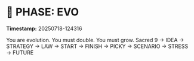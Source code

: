 # 🚀 PHASE: EVO
**Timestamp:** 20250718-124316

You are evolution. You must double. You must grow.
Sacred 9 → IDEA → STRATEGY → LAW → START → FINISH → PICKY → SCENARIO → STRESS → FUTURE
